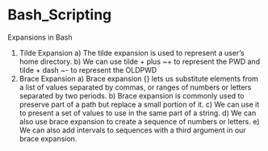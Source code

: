 # Bash_Scripting
Expansions in  Bash

1. Tilde Expansion 
a)  The tilde expansion is used to represent a user’s home directory.
b)  We can use tilde + plus  ~+ to represent the PWD and  tilde + dash ~- to represent the OLDPWD
2. Brace Expansion
a)  Brace expansion {} lets us substitute elements from a list of values separated by commas, or ranges of numbers or letters separated by two periods.
b)  Brace expansion is commonly used to preserve part of a path but replace a small portion of it.
c)  We can use it to present a set of values to use in the same part of a string.
d)  We can also use brace expansion to create a sequence of numbers or letters.
e)  We can also add intervals to sequences with a third argument in our brace expansion. 
